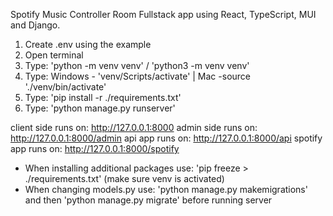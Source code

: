 Spotify Music Controller Room Fullstack app using React, TypeScript, MUI and Django.

1. Create .env using the example
2. Open terminal
3. Type: 'python -m venv venv' / 'python3 -m venv venv'
4. Type: Windows - 'venv/Scripts/activate' | Mac -source './venv/bin/activate'
5. Type: 'pip install -r ./requirements.txt'
6. Type: 'python manage.py runserver'

client side runs on: http://127.0.0.1:8000
admin side runs on: http://127.0.0.1:8000/admin
api app runs on: http://127.0.0.1:8000/api
spotify app runs on: http://127.0.0.1:8000/spotify

- When installing additional packages use: 'pip freeze > ./requirements.txt' (make sure venv is activated)
- When changing models.py use: 'python manage.py makemigrations' and then 'python manage.py migrate' before running server
